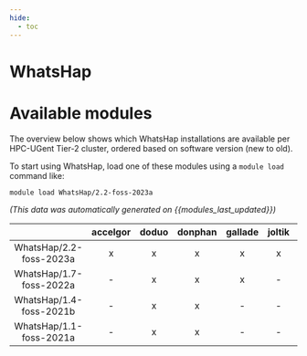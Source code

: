 ```yaml
---
hide:
  - toc
---
```


WhatsHap
========

# Available modules


The overview below shows which WhatsHap installations are available per HPC-UGent Tier-2 cluster, ordered based on software version (new to old).

To start using WhatsHap, load one of these modules using a `module load` command like:

```shell
module load WhatsHap/2.2-foss-2023a
```

*(This data was automatically generated on {{modules_last_updated}})*  

| |accelgor|doduo|donphan|gallade|joltik|shinx|
| :---: | :---: | :---: | :---: | :---: | :---: | :---: |
|WhatsHap/2.2-foss-2023a|x|x|x|x|x|x|
|WhatsHap/1.7-foss-2022a|-|x|x|x|-|-|
|WhatsHap/1.4-foss-2021b|-|x|x|-|-|-|
|WhatsHap/1.1-foss-2021a|-|x|x|-|-|-|
